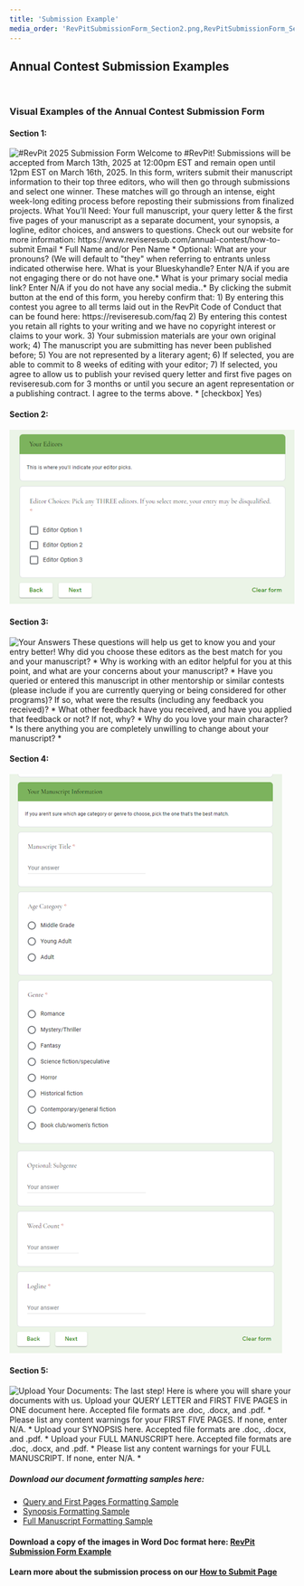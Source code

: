 ```yaml
---
title: 'Submission Example'
media_order: 'RevPitSubmissionForm_Section2.png,RevPitSubmissionForm_Section3.png,RevPitSubmissionForm_Section4.png,RevPit_Full_Manuscript_Formatting_Sample.docx,RevPit_Synopsis_Formatting_Sample.docx,RevPitSubmissionForm_Section5.png,RevPit_Query5Pages_Formatting_Sample.docx,RevPitSubmissionFormVisual.docx,RevPitSubmissionForm_Section1.png'
---
```


## Annual Contest Submission Examples
</br>

### Visual Examples of the Annual Contest Submission Form

#### Section 1:
![#RevPit 2025 Submission Form </br>Welcome to #RevPit! Submissions will be accepted from March 13th, 2025 at 12:00pm EST and remain open until 12pm EST on March 16th, 2025. </br>In this form, writers submit their manuscript information to their top three editors, who will then go through submissions and select one winner. These matches will go through an intense, eight week-long editing process before reposting their submissions from finalized projects. </br>What You’ll Need: Your full manuscript, your query letter & the first five pages of your manuscript as a separate document, your synopsis, a logline, editor choices, and answers to questions. Check out our website for more information: https://www.reviseresub.com/annual-contest/how-to-submit </br>Email * </br>Full Name and/or Pen Name * </br>Optional: What are your pronouns? (We will default to "they" when referring to entrants unless indicated otherwise here.</br> What is your Blueskyhandle? Enter N/A if you are not engaging there or do not have one.* </br>What is your primary social media link? Enter N/A if you do not have any social media..* </br>By clicking the submit button at the end of this form, you hereby confirm that: 1) By entering this contest you agree to all terms laid out in the RevPit Code of Conduct that can be found here: https://reviseresub.com/faq 2) By entering this contest you retain all rights to your writing and we have no copyright interest or claims to your work. 3) Your submission materials are your own original work; 4) The manuscript you are submitting has never been published before; 5) You are not represented by a literary agent; 6) If selected, you are able to commit to 8 weeks of editing with your editor; 7) If selected, you agree to allow us to publish your revised query letter and first five pages on reviseresub.com for 3 months or until you secure an agent representation or a publishing contract.</br> I agree to the terms above. * </br>[checkbox] Yes)](RevPitSubmissionForm_Section1.png)

#### Section 2:
![Your Editors </br>This is where you'll indicate your editor picks.</br> Editor Choices: Pick any THREE editors. If you select more, your entry may be disqualified. * </br>[checkbox] Editor Option 1 </br>[checkbox] Editor Option 2 </br>[checkbox] Editor Option 3](RevPitSubmissionForm_Section2.png)

#### Section 3:
![Your Answers </br>These questions will help us get to know you and your entry better! </br>Why did you choose these editors as the best match for you and your manuscript? * </br>Why is working with an editor helpful for you at this point, and what are your concerns about your manuscript? * </br>Have you queried or entered this manuscript in other mentorship or similar contests (please include if you are currently querying or being considered for other programs)? If so, what were the results (including any feedback you received)? * </br>What other feedback have you received, and have you applied that feedback or not? If not, why? * </br>Why do you love your main character? * </br>Is there anything you are completely unwilling to change about your manuscript? * ](RevPitSubmissionForm_Section3.png)

#### Section 4:
![Your Manuscript Information </br>If you aren't sure which age category or genre to choose, pick the one that's the best match. </br>Manuscript Title * </br>Age Category * </br>[checkbox] Middle Grade </br>[checkbox] Young Adult </br>[checkbox] Adult </br>Genre * </br>[checkbox] Romance </br>[checkbox] Mystery/Thriller </br>[checkbox] Fantasy </br>[checkbox] Science fiction/speculative </br>[checkbox] Horror </br>[checkbox] Historical fiction </br>[checkbox] Contemporary/general fiction </br>[checkbox] Book club/women's fiction </br>Optional: Subgenre </br>Word Count * </br>Logline *](RevPitSubmissionForm_Section4.png)

#### Section 5:
![Upload Your Documents: </br>The last step! Here is where you will share your documents with us. </br>Upload your QUERY LETTER and FIRST FIVE PAGES in ONE document here. Accepted file formats are .doc, .docx, and .pdf. * </br>Please list any content warnings for your FIRST FIVE PAGES. If none, enter N/A. * </br>Upload your SYNOPSIS here. Accepted file formats are .doc, .docx, and .pdf. * </br>Upload your FULL MANUSCRIPT here. Accepted file formats are .doc, .docx, and .pdf. * </br>Please list any content warnings for your FULL MANUSCRIPT. If none, enter N/A. * ](RevPitSubmissionForm_Section5.png)

##### Download our document formatting samples here:
 * [Query and First Pages Formatting Sample](RevPit_Query5Pages_Formatting_Sample.docx)
 * [Synopsis Formatting Sample](RevPit_Synopsis_Formatting_Sample.docx)
 * [Full Manuscript Formatting Sample](RevPit_Full_Manuscript_Formatting_Sample.docx)

#### Download a copy of the images in Word Doc format here: [RevPit Submission Form Example](RevPitSubmissionFormVisual.docx)
#### Learn more about the submission process on our [How to Submit Page](/annual-contest/how-to-submit)